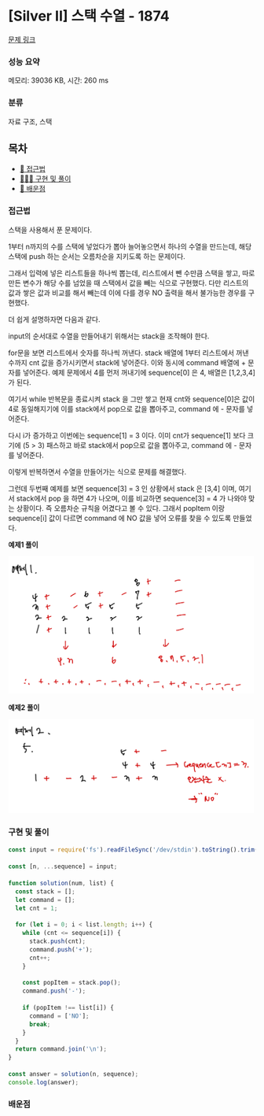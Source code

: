 # [Silver II] 스택 수열 - 1874

[문제 링크](https://www.acmicpc.net/problem/1874)

### 성능 요약

메모리: 39036 KB, 시간: 260 ms

### 분류

자료 구조, 스택

## 목차

- [🤔 접근법](#접근법)
- [👨🏻‍💻 구현 및 풀이](#구현-및-풀이)
- [🫢 배운점](#배운점)

### 접근법

스택을 사용해서 푼 문제이다.

1부터 n까지의 수를 스택에 넣었다가 뽑아 늘어놓으면서 하나의 수열을 만드는데, 해당 스택에 push 하는 순서는 오름차순을 지키도록 하는 문제이다.

그래서 입력에 넣은 리스트들을 하나씩 뽑는데, 리스트에서 뺀 수만큼 스택을 쌓고, 따로 만든 변수가 해당 수를 넘었을 때 스택에서 값을 빼는 식으로 구현했다. 다만 리스트의 값과 쌓은 값과 비교를 해서 빼는데 이에 다를 경우 NO 출력을 해서 불가능한 경우를 구현했다.

더 쉽게 설명하자면 다음과 같다.

input의 순서대로 수열을 만들어내기 위해서는 stack을 조작해야 한다.

for문을 보면 리스트에서 숫자를 하나씩 꺼낸다. stack 배열에 1부터 리스트에서 꺼낸 수까지 cnt 값을 증가시키면서 stack에 넣어준다. 이와 동시에 command 배열에 + 문자를 넣어준다. 예제 문제에서 4를 먼저 꺼내기에 sequence[0] 은 4, 배열은 [1,2,3,4]가 된다.

여기서 while 반복문을 종료시켜 stack 을 그만 쌓고 현재 cnt와 sequence[0]은 값이 4로 동일해지기에 이를 stack에서 pop으로 값을 뽑아주고, command 에 - 문자를 넣어준다.

다시 i가 증가하고 이번에는 sequence[1] = 3 이다. 이미 cnt가 sequence[1] 보다 크기에 (5 > 3) 패스하고 바로 stack에서 pop으로 값을 뽑아주고, command 에 - 문자를 넣어준다.

이렇게 반복하면서 수열을 만들어가는 식으로 문제를 해결했다.

그런데 두번째 예제를 보면 sequence[3] = 3 인 상황에서 stack 은 [3,4] 이며, 여기서 stack에서 pop 을 하면 4가 나오며, 이를 비교하면 sequence[3] = 4 가 나와야 맞는 상황이다. 즉 오름차순 규칙을 어겼다고 볼 수 있다. 그래서 popItem 이랑 sequence[i] 값이 다르면 command 에 NO 값을 넣어 오류를 찾을 수 있도록 만들었다.

**예제1 풀이**

<img src="./src/1874js.png" style="width:500px">

**예제2 풀이**

<img src="./src/1874(2)js.png" style="width:500px">

### 구현 및 풀이

```javascript
const input = require('fs').readFileSync('/dev/stdin').toString().trim().split('\n').map(Number);

const [n, ...sequence] = input;

function solution(num, list) {
  const stack = [];
  let command = [];
  let cnt = 1;

  for (let i = 0; i < list.length; i++) {
    while (cnt <= sequence[i]) {
      stack.push(cnt);
      command.push('+');
      cnt++;
    }

    const popItem = stack.pop();
    command.push('-');

    if (popItem !== list[i]) {
      command = ['NO'];
      break;
    }
  }
  return command.join('\n');
}

const answer = solution(n, sequence);
console.log(answer);
```

### 배운점
